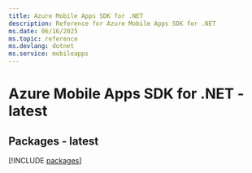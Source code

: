```yaml
---
title: Azure Mobile Apps SDK for .NET
description: Reference for Azure Mobile Apps SDK for .NET
ms.date: 06/16/2025
ms.topic: reference
ms.devlang: dotnet
ms.service: mobileapps
---
```

# Azure Mobile Apps SDK for .NET - latest
## Packages - latest
[!INCLUDE [packages](mobile-apps-index.md)]